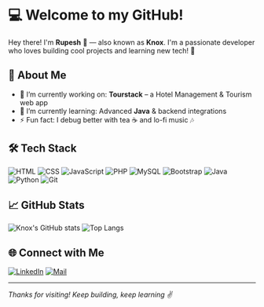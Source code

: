 # 💻 Welcome to my GitHub!

Hey there! I'm **Rupesh** 👋 — also known as **Knox**. I'm a passionate developer who loves building cool projects and learning new tech! 🚀

## 🧠 About Me

- 🔭 I’m currently working on: **Tourstack** – a Hotel Management & Tourism web app
- 🌱 I’m currently learning: Advanced **Java** & backend integrations
- ⚡ Fun fact: I debug better with tea ☕ and lo-fi music 🎶

## 🛠️ Tech Stack

![HTML](https://img.shields.io/badge/-HTML5-E34F26?logo=html5&logoColor=white&style=flat)
![CSS](https://img.shields.io/badge/-CSS3-1572B6?logo=css3&logoColor=white&style=flat)
![JavaScript](https://img.shields.io/badge/-JavaScript-F7DF1E?logo=javascript&logoColor=black&style=flat)
![PHP](https://img.shields.io/badge/-PHP-777BB4?logo=php&logoColor=white&style=flat)
![MySQL](https://img.shields.io/badge/-MySQL-4479A1?logo=mysql&logoColor=white&style=flat)
![Bootstrap](https://img.shields.io/badge/-Bootstrap-563D7C?logo=bootstrap&logoColor=white&style=flat)
![Java](https://img.shields.io/badge/-Java-007396?logo=java&logoColor=white&style=flat)
![Python](https://img.shields.io/badge/-Python-3776AB?logo=python&logoColor=white&style=flat)
![Git](https://img.shields.io/badge/-Git-F05032?logo=git&logoColor=white&style=flat)

## 📈 GitHub Stats

![Knox's GitHub stats](https://github-readme-stats.vercel.app/api?username=Rupeshs11&show_icons=true&theme=radical)
![Top Langs](https://github-readme-stats.vercel.app/api/top-langs/?username=Rupeshs11&layout=compact&theme=radical)

## 🌐 Connect with Me

[![LinkedIn](https://img.shields.io/badge/-LinkedIn-0077B5?logo=linkedin&logoColor=white)](www.linkedin.com/in/rupesh-satale-647b212a8)
[![Mail](https://img.shields.io/badge/-Email-EA4335?logo=gmail&logoColor=white)](mailto:rbsatale7@gmail.com)

---

*Thanks for visiting! Keep building, keep learning ✌️*
